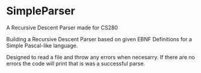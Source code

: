 # SimpleParser
A Recursive Descent Parser made for CS280

Building a Recursive Descent Parser based on given EBNF Definitions for a Simple Pascal-like language.

Designed to read a file and throw any errors when necesarry.
If there are no errors the code will print that is was a successful parse.
